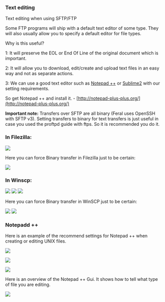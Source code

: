 
### Text editing

Text editing when using SFTP/FTP

Some FTP programs will ship with a default text editor of some type. They will also usually allow you to specify a default editor for file types.

Why is this useful?

1: It will preserve the EOL or End Of Line of the original document which is important.

2: It will allow you to download, edit/create and upload text files in an easy way and not as separate actions.

3: We can use a good text editor such as [Notepad ++](http://notepad-plus-plus.org/) or [Sublime2](http://www.sublimetext.com/2) with our setting requirements.

So get Notepad ++ and install it. - [http://notepad-plus-plus.org/](http://notepad-plus-plus.org/)

**Important note:** Transfers over SFTP are all binary (Feral uses OpenSSH with SFTP v3). Setting transfers to binary for text transfers is just useful in case you used the proftpd guide with ftps. So it is recommended you do it.

### In Filezilla:

![](https://raw.github.com/feralhosting/feralfilehosting/master/Feral%20Wiki/SFTP%20and%20FTP/Text%20editing/filezilla/1.png)

Here you can force Binary transfer in Filezilla just to be certain:

![](https://raw.github.com/feralhosting/feralfilehosting/master/Feral%20Wiki/SFTP%20and%20FTP/Text%20editing/filezilla/2.png)

### In Winscp:

![](https://raw.github.com/feralhosting/feralfilehosting/master/Feral%20Wiki/SFTP%20and%20FTP/Text%20editing/winscp/1.png)
![](https://raw.github.com/feralhosting/feralfilehosting/master/Feral%20Wiki/SFTP%20and%20FTP/Text%20editing/winscp/2.png)
![](https://raw.github.com/feralhosting/feralfilehosting/master/Feral%20Wiki/SFTP%20and%20FTP/Text%20editing/winscp/3.png)

Here you can force Binary transfer in WinSCP just to be certain:

![](https://raw.github.com/feralhosting/feralfilehosting/master/Feral%20Wiki/SFTP%20and%20FTP/Text%20editing/winscp/transfer%201.png)
![](https://raw.github.com/feralhosting/feralfilehosting/master/Feral%20Wiki/SFTP%20and%20FTP/Text%20editing/winscp/transfer%202.png)

### Notepadd ++

Here is an example of the recommend settings for Notepad ++ when creating or editing UNIX files.

![](https://raw.github.com/feralhosting/feralfilehosting/master/Feral%20Wiki/SFTP%20and%20FTP/Text%20editing/notepad++/1.settings.png)

![](https://raw.github.com/feralhosting/feralfilehosting/master/Feral%20Wiki/SFTP%20and%20FTP/Text%20editing/notepad++/2.new.file.png)

![](https://raw.github.com/feralhosting/feralfilehosting/master/Feral%20Wiki/SFTP%20and%20FTP/Text%20editing/notepad++/3.tabs.png)

Here is an overview of the Notepad ++ Gui. It shows how to tell what type of file you are editing.

![](https://raw.github.com/feralhosting/feralfilehosting/master/Feral%20Wiki/SFTP%20and%20FTP/Text%20editing/notepad++/eol.png)



